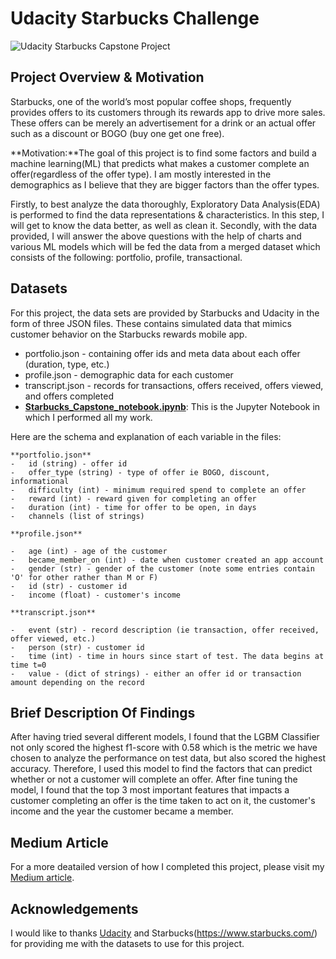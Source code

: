 # Udacity Starbucks Challenge

![Udacity Starbucks Capstone Project](https://user-images.githubusercontent.com/92649864/160221843-51d09d02-2267-4dba-b5bb-08536f6ad8e0.png)

## Project Overview & Motivation
Starbucks, one of the world’s most popular coffee shops, frequently provides offers to its customers through its rewards app to drive more sales. These offers can be merely an advertisement for a drink or an actual offer such as a discount or BOGO (buy one get one free).

**Motivation:**The goal of this project is to find some factors and build a machine learning(ML) that predicts what makes a customer complete an offer(regardless of the offer type). I am mostly interested in the demographics as I believe that they are bigger factors than the offer types.

Firstly, to best analyze the data thoroughly, Exploratory Data Analysis(EDA) is performed to find the data representations & characteristics. In this step, I will get to know the data better, as well as clean it. Secondly, with the data provided, I will answer the above questions with the help of charts and various ML models which will be fed the data from a merged dataset which consists of the following: portfolio, profile, transactional.

## Datasets
For this project, the data sets are provided by Starbucks and Udacity in the form of three JSON files. These contains simulated data that mimics customer behavior on the Starbucks rewards mobile app.
-   portfolio.json - containing offer ids and meta data about each offer (duration, type, etc.)
-   profile.json - demographic data for each customer
-   transcript.json - records for transactions, offers received, offers viewed, and offers completed
-   **[Starbucks_Capstone_notebook.ipynb](https://github.com/Mr-Chang95/Udacity-Starbucks-Challenge/blob/master/Starbucks_Capstone_notebook.ipynb)**: This is the Jupyter Notebook in which I performed all my work.

Here are the schema and explanation of each variable in the files:
~~~~~
**portfolio.json**
-   id (string) - offer id
-   offer_type (string) - type of offer ie BOGO, discount, informational
-   difficulty (int) - minimum required spend to complete an offer
-   reward (int) - reward given for completing an offer
-   duration (int) - time for offer to be open, in days
-   channels (list of strings)

**profile.json**

-   age (int) - age of the customer
-   became_member_on (int) - date when customer created an app account
-   gender (str) - gender of the customer (note some entries contain 'O' for other rather than M or F)
-   id (str) - customer id
-   income (float) - customer's income

**transcript.json**

-   event (str) - record description (ie transaction, offer received, offer viewed, etc.)
-   person (str) - customer id
-   time (int) - time in hours since start of test. The data begins at time t=0
-   value - (dict of strings) - either an offer id or transaction amount depending on the record
~~~~~
## Brief Description Of Findings
After having tried several different models, I found that the LGBM Classifier not only scored the highest f1-score with 0.58 which is the metric we have chosen to analyze the performance on test data, but also scored the highest accuracy. Therefore, I used this model to find the factors that can predict whether or not a customer will complete an offer. After fine tuning the model, I found that the top 3 most important features that impacts a customer completing an offer is the time taken to act on it, the customer's income and the year the customer became a member.

## Medium Article
For a more deatailed version of how I completed this project, please visit my [Medium article](https://medium.com/@mr.dcny/starbucks-capstone-project-udacity-16c65e59209c).

## Acknowledgements
I would like to thanks [Udacity](https://www.udacity.com/) and Starbucks(https://www.starbucks.com/) for providing me with the datasets to use for this project.
